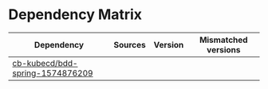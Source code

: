 # Dependency Matrix

Dependency | Sources | Version | Mismatched versions
---------- | ------- | ------- | -------------------
[cb-kubecd/bdd-spring-1574876209](https://github.com/cb-kubecd/bdd-spring-1574876209.git) |  | []() | 
